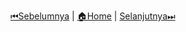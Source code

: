 [⏮Sebelumnya](../weakmapset/README.md) | [🏠Home](../README.md) | [Selanjutnya⏭](../built-in/README.md)
